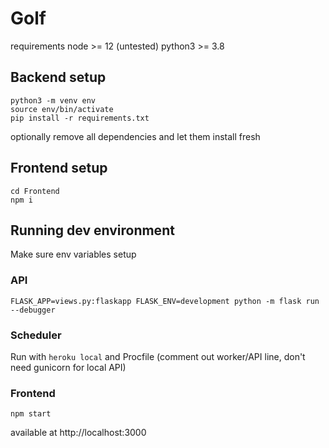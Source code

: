 # Golf

requirements
node >= 12 (untested)
python3 >= 3.8

## Backend setup

```
python3 -m venv env
source env/bin/activate
pip install -r requirements.txt
```
optionally remove all dependencies and let them install fresh


## Frontend setup

```
cd Frontend
npm i
```

## Running dev environment

Make sure env variables setup

### API
```
FLASK_APP=views.py:flaskapp FLASK_ENV=development python -m flask run --debugger
```

### Scheduler
Run with `heroku local` and Procfile (comment out worker/API line, don't need gunicorn for local API)

### Frontend
```
npm start
```

available at http://localhost:3000
